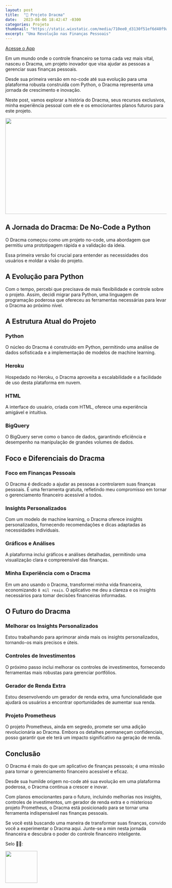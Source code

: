 ```yaml
---
layout: post
title:  "🌟 Projeto Dracma"
date:   2023-08-06 18:42:47 -0300
categories: Projeto
thumbnail: "https://static.wixstatic.com/media/710ee0_d3130f51ef6d40f9a0b829d891eb2d2e~mv2.png"
excerpt: "Uma Revolução nas Finanças Pessoais"
---
```


[Acesse o App](https://dracma-13f31b0b0e16.herokuapp.com)

Em um mundo onde o controle financeiro se torna cada vez mais vital, nasceu o Dracma, um projeto inovador que visa ajudar as pessoas a gerenciar suas finanças pessoais. 

Desde sua primeira versão em no-code até sua evolução para uma plataforma robusta construída com Python, o Dracma representa uma jornada de crescimento e inovação. 

Neste post, vamos explorar a história do Dracma, seus recursos exclusivos, minha experiência pessoal com ele e os emocionantes planos futuros para este projeto.

<p align="center">
  <img src="https://static.wixstatic.com/media/710ee0_d3130f51ef6d40f9a0b829d891eb2d2e~mv2.png" width="700" height="300">
</p>

## A Jornada do Dracma: De No-Code a Python

O Dracma começou como um projeto no-code, uma abordagem que permitiu uma prototipagem rápida e a validação da ideia. 

Essa primeira versão foi crucial para entender as necessidades dos usuários e moldar a visão do projeto.

## A Evolução para Python

Com o tempo, percebi que precisava de mais flexibilidade e controle sobre o projeto. Assim, decidi migrar para Python, uma linguagem de programação poderosa que ofereceu as ferramentas necessárias para levar o Dracma ao próximo nível.

## A Estrutura Atual do Projeto

### Python

O núcleo do Dracma é construído em Python, permitindo uma análise de dados sofisticada e a implementação de modelos de machine learning.

### Heroku

Hospedado no Heroku, o Dracma aproveita a escalabilidade e a facilidade de uso desta plataforma em nuvem.

### HTML

A interface do usuário, criada com HTML, oferece uma experiência amigável e intuitiva.

### BigQuery

O BigQuery serve como o banco de dados, garantindo eficiência e desempenho na manipulação de grandes volumes de dados.

## Foco e Diferenciais do Dracma

### Foco em Finanças Pessoais

O Dracma é dedicado a ajudar as pessoas a controlarem suas finanças pessoais. É uma ferramenta gratuita, refletindo meu compromisso em tornar o gerenciamento financeiro acessível a todos.

### Insights Personalizados

Com um modelo de machine learning, o Dracma oferece insights personalizados, fornecendo recomendações e dicas adaptadas às necessidades individuais.

### Gráficos e Análises

A plataforma inclui gráficos e análises detalhadas, permitindo uma visualização clara e compreensível das finanças.

### Minha Experiência com o Dracma

Em um ano usando o Dracma, transformei minha vida financeira, economizando `8 mil reais`. O aplicativo me deu a clareza e os insights necessários para tomar decisões financeiras informadas.

## O Futuro do Dracma

### Melhorar os Insights Personalizados

Estou trabalhando para aprimorar ainda mais os insights personalizados, tornando-os mais precisos e úteis.

### Controles de Investimentos

O próximo passo inclui melhorar os controles de investimentos, fornecendo ferramentas mais robustas para gerenciar portfólios.

### Gerador de Renda Extra

Estou desenvolvendo um gerador de renda extra, uma funcionalidade que ajudará os usuários a encontrar oportunidades de aumentar sua renda.

### Projeto Prometheus

O projeto Prometheus, ainda em segredo, promete ser uma adição revolucionária ao Dracma. Embora os detalhes permaneçam confidenciais, posso garantir que ele terá um impacto significativo na geração de renda.

## Conclusão

O Dracma é mais do que um aplicativo de finanças pessoais; é uma missão para tornar o gerenciamento financeiro acessível e eficaz. 

Desde sua humilde origem no-code até sua evolução em uma plataforma poderosa, o Dracma continua a crescer e inovar.

Com planos emocionantes para o futuro, incluindo melhorias nos insights, controles de investimentos, um gerador de renda extra e o misterioso projeto Prometheus, o Dracma está posicionado para se tornar uma ferramenta indispensável nas finanças pessoais.

Se você está buscando uma maneira de transformar suas finanças, convido você a experimentar o Dracma aqui. Junte-se a mim nesta jornada financeira e descubra o poder do controle financeiro inteligente.

Selo 🧙‍♂️:

[<img src="https://avatars.githubusercontent.com/u/117866866?v=4" width="100" height="100">](https://github.com/Linhares015)
